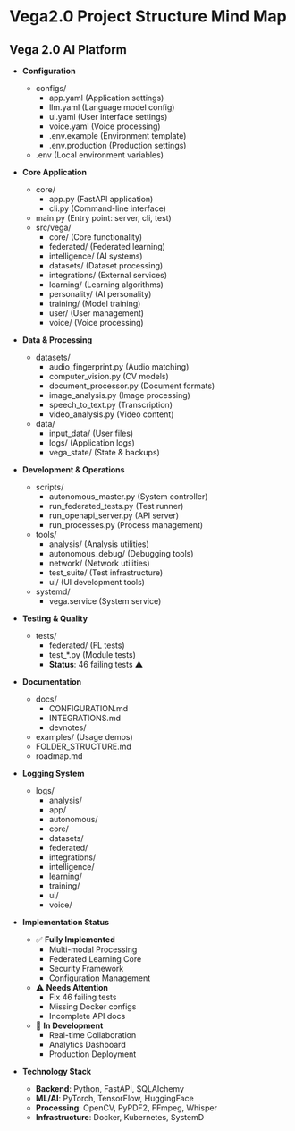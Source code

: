 # Vega2.0 Project Structure Mind Map

## Vega 2.0 AI Platform

- **Configuration**
  - configs/
    - app.yaml (Application settings)
    - llm.yaml (Language model config)
    - ui.yaml (User interface settings)
    - voice.yaml (Voice processing)
    - .env.example (Environment template)
    - .env.production (Production settings)
  - .env (Local environment variables)

- **Core Application**
  - core/
    - app.py (FastAPI application)
    - cli.py (Command-line interface)
  - main.py (Entry point: server, cli, test)
  - src/vega/
    - core/ (Core functionality)
    - federated/ (Federated learning)
    - intelligence/ (AI systems)
    - datasets/ (Dataset processing)
    - integrations/ (External services)
    - learning/ (Learning algorithms)
    - personality/ (AI personality)
    - training/ (Model training)
    - user/ (User management)
    - voice/ (Voice processing)

- **Data & Processing**
  - datasets/
    - audio_fingerprint.py (Audio matching)
    - computer_vision.py (CV models)
    - document_processor.py (Document formats)
    - image_analysis.py (Image processing)
    - speech_to_text.py (Transcription)
    - video_analysis.py (Video content)
  - data/
    - input_data/ (User files)
    - logs/ (Application logs)
    - vega_state/ (State & backups)

- **Development & Operations**
  - scripts/
    - autonomous_master.py (System controller)
    - run_federated_tests.py (Test runner)
    - run_openapi_server.py (API server)
    - run_processes.py (Process management)
  - tools/
    - analysis/ (Analysis utilities)
    - autonomous_debug/ (Debugging tools)
    - network/ (Network utilities)
    - test_suite/ (Test infrastructure)
    - ui/ (UI development tools)
  - systemd/
    - vega.service (System service)

- **Testing & Quality**
  - tests/
    - federated/ (FL tests)
    - test_*.py (Module tests)
    - **Status**: 46 failing tests ⚠️

- **Documentation**
  - docs/
    - CONFIGURATION.md
    - INTEGRATIONS.md
    - devnotes/
  - examples/ (Usage demos)
  - FOLDER_STRUCTURE.md
  - roadmap.md

- **Logging System**
  - logs/
    - analysis/
    - app/
    - autonomous/
    - core/
    - datasets/
    - federated/
    - integrations/
    - intelligence/
    - learning/
    - training/
    - ui/
    - voice/

- **Implementation Status**
  - ✅ **Fully Implemented**
    - Multi-modal Processing
    - Federated Learning Core  
    - Security Framework
    - Configuration Management
  - ⚠️ **Needs Attention**
    - Fix 46 failing tests
    - Missing Docker configs
    - Incomplete API docs
  - 🔄 **In Development**
    - Real-time Collaboration
    - Analytics Dashboard
    - Production Deployment

- **Technology Stack**
  - **Backend**: Python, FastAPI, SQLAlchemy
  - **ML/AI**: PyTorch, TensorFlow, HuggingFace
  - **Processing**: OpenCV, PyPDF2, FFmpeg, Whisper
  - **Infrastructure**: Docker, Kubernetes, SystemD

